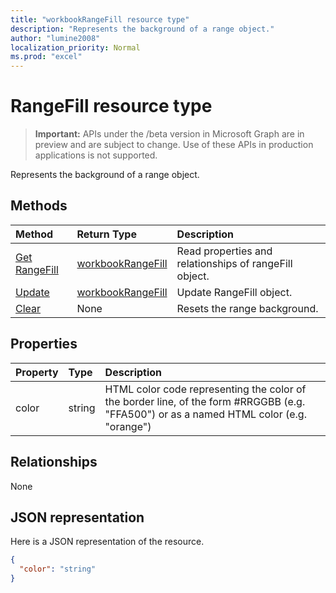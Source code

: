 ```yaml
---
title: "workbookRangeFill resource type"
description: "Represents the background of a range object."
author: "lumine2008"
localization_priority: Normal
ms.prod: "excel"
---
```


# RangeFill resource type

> **Important:** APIs under the /beta version in Microsoft Graph are in preview and are subject to change. Use of these APIs in production applications is not supported.

Represents the background of a range object.


## Methods

| Method		   | Return Type	|Description|
|:---------------|:--------|:----------|
|[Get RangeFill](../api/rangefill-get.md) | [workbookRangeFill](workbookrangefill.md) |Read properties and relationships of rangeFill object.|
|[Update](../api/rangefill-update.md) | [workbookRangeFill](workbookrangefill.md)	|Update RangeFill object. |
|[Clear](../api/rangefill-clear.md)|None|Resets the range background.|

## Properties
| Property	   | Type	|Description|
|:---------------|:--------|:----------|
|color|string|HTML color code representing the color of the border line, of the form #RRGGBB (e.g. "FFA500") or as a named HTML color (e.g. "orange")|

## Relationships
None


## JSON representation

Here is a JSON representation of the resource.

<!-- {
  "blockType": "resource",
  "optionalProperties": [

  ],
  "@odata.type": "microsoft.graph.workbookRangeFill"
}-->

```json
{
  "color": "string"
}

```

<!-- uuid: 8fcb5dbc-d5aa-4681-8e31-b001d5168d79
2015-10-25 14:57:30 UTC -->
<!-- {
  "type": "#page.annotation",
  "description": "RangeFill resource",
  "keywords": "",
  "section": "documentation",
  "tocPath": ""
}-->

